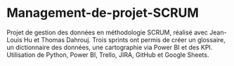 # Management-de-projet-SCRUM
Projet de gestion des données en méthodologie SCRUM, réalisé avec Jean-Louis Hu et Thomas Dahrouj. Trois sprints ont permis de créer un glossaire, un dictionnaire des données, une cartographie via Power BI et des KPI. Utilisation de Python, Power BI, Trello, JIRA, GitHub et Google Sheets.
